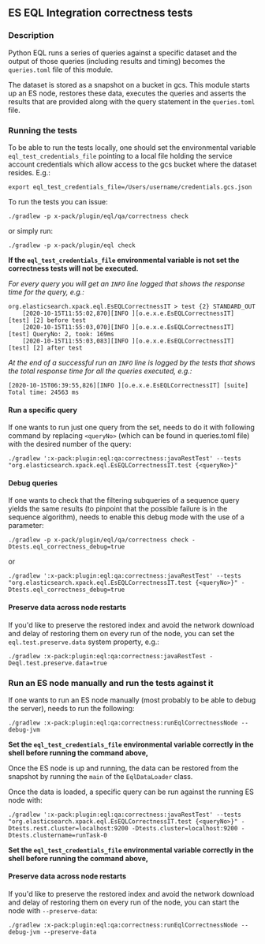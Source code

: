 ## ES EQL Integration correctness tests

### Description

Python EQL runs a series of queries against a specific dataset and the output of those queries (including results and
timing) becomes the `queries.toml` file of this module.

The dataset is stored as a snapshot on a bucket in gcs. This module starts up an ES node, restores these data, executes
the queries and asserts the results that are provided along with the query statement in the `queries.toml` file.

### Running the tests

To be able to run the tests locally, one should set the environmental variable `eql_test_credentials_file` pointing to
a local file holding the service account credentials which allow access to the gcs bucket where the dataset resides.
E.g.:
```shell script
export eql_test_credentials_file=/Users/username/credentials.gcs.json
```

To run the tests you can issue:
```shell script
./gradlew -p x-pack/plugin/eql/qa/correctness check
```

or simply run:
```shell script
./gradlew -p x-pack/plugin/eql check
```

**If the `eql_test_credentials_file` environmental variable is not set the correctness tests will not be executed.**

*For every query you will get an `INFO` line logged that shows the response time for the query, e.g.:*
```
org.elasticsearch.xpack.eql.EsEQLCorrectnessIT > test {2} STANDARD_OUT
    [2020-10-15T11:55:02,870][INFO ][o.e.x.e.EsEQLCorrectnessIT] [test] [2] before test
    [2020-10-15T11:55:03,070][INFO ][o.e.x.e.EsEQLCorrectnessIT] [test] QueryNo: 2, took: 169ms
    [2020-10-15T11:55:03,083][INFO ][o.e.x.e.EsEQLCorrectnessIT] [test] [2] after test
```

*At the end of a successful run an `INFO` line is logged by the tests that shows the total response time for all the
queries executed, e.g.:*
```
[2020-10-15T06:39:55,826][INFO ][o.e.x.e.EsEQLCorrectnessIT] [suite] Total time: 24563 ms
```


#### Run a specific query

If one wants to run just one query from the set, needs to do it with following command by replacing `<queryNo>` (which
can be found in queries.toml file) with the desired number of the query:

```shell script
./gradlew ':x-pack:plugin:eql:qa:correctness:javaRestTest' --tests "org.elasticsearch.xpack.eql.EsEQLCorrectnessIT.test {<queryNo>}"
```

#### Debug queries

If one wants to check that the filtering subqueries of a sequence query yields the same results (to pinpoint that the
possible failure is in the sequence algorithm), needs to enable this debug mode with the use of a parameter:

```shell script
./gradlew -p x-pack/plugin/eql/qa/correctness check -Dtests.eql_correctness_debug=true
```
or
```shell script
./gradlew ':x-pack:plugin:eql:qa:correctness:javaRestTest' --tests "org.elasticsearch.xpack.eql.EsEQLCorrectnessIT.test {<queryNo>}" -Dtests.eql_correctness_debug=true
```

#### Preserve data across node restarts
If you'd like to preserve the restored index and avoid the network download and delay of restoring them on every run of the node,
you can set the `eql.test.preserve.data` system property, e.g.:
```shell script
./gradlew :x-pack:plugin:eql:qa:correctness:javaRestTest -Deql.test.preserve.data=true
```

### Run an ES node manually and run the tests against it

If one wants to run an ES node manually (most probably to be able to debug the server), needs to run the following:

```shell script
./gradlew :x-pack:plugin:eql:qa:correctness:runEqlCorrectnessNode --debug-jvm
```

**Set the `eql_test_credentials_file` environmental variable correctly in the shell before running the command above,**

Once the ES node is up and running, the data can be restored from the snapshot by running the `main` of the
`EqlDataLoader` class.

Once the data is loaded, a specific query can be run against the running ES node with:
```shell script
./gradlew ':x-pack:plugin:eql:qa:correctness:javaRestTest' --tests "org.elasticsearch.xpack.eql.EsEQLCorrectnessIT.test {<queryNo>}" -Dtests.rest.cluster=localhost:9200 -Dtests.cluster=localhost:9200 -Dtests.clustername=runTask-0
```

**Set the `eql_test_credentials_file` environmental variable correctly in the shell before running the command above,**

#### Preserve data across node restarts
If you'd like to preserve the restored index and avoid the network download and delay of restoring them on every run of the node,
you can start the node with `--preserve-data`:

```shell script
./gradlew :x-pack:plugin:eql:qa:correctness:runEqlCorrectnessNode --debug-jvm --preserve-data
```
